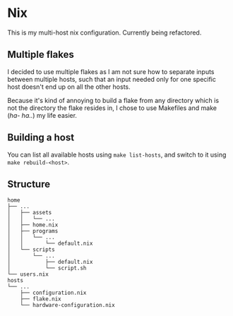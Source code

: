 # Nix

This is my multi-host nix configuration. Currently being refactored.

## Multiple flakes

I decided to use multiple flakes as I am not sure how to separate inputs between multiple hosts,
such that an input needed only for one specific host doesn't end up on all the other hosts.

Because it's kind of annoying to build a flake from any directory which is not the directory the flake resides in,
I chose to use Makefiles and make (_ha- ha.._) my life easier.

## Building a host

You can list all available hosts using `make list-hosts`, and switch to it using `make rebuild-<host>`.

## Structure

```
home
├── ...
│   ├── assets
│   │   └── ...
│   ├── home.nix
│   ├── programs
│   │   └── ...
│   │       └── default.nix
│   └── scripts
│       └── ...
│           ├── default.nix
│           └── script.sh
└── users.nix
hosts
└── ...
    ├── configuration.nix
    ├── flake.nix
    └── hardware-configuration.nix
```
